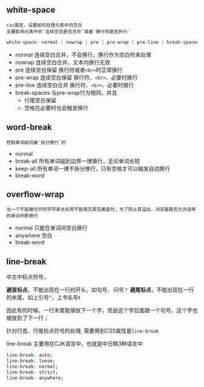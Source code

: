 ## white-space

    css属性，设置如何处理元素中的空白
    主要影响元素中的`连续空白是否合并`或者`换行符是否折行`

```css
white-space: normal | nowrap | pre | pre-wrap | pre-line | break-spaces;
```

+ normal 连续空白合并，不会换行，换行作为空白符来处理
+ nowrap 连续空白合并，文本内换行无效
+ pre 连续空白保留 换行符或者`<br>`时正常换行
+ pre-wrap 连续空白保留 换行符、`<br>`、必要时换行
+ pre-line 连续空白合并 换行符、`<br>`、必要时换行
+ break-spaces 与pre-wrap行为相同，并且
  + 行尾空白保留
  + 空格在必要时也会触发换行
  
## word-break

    控制单词如何被`拆分换行`的

+ normal
+ break-all 所有单词碰到边界一律换行，无论单词长短
+ keep-all 所有单词一律不拆分换行，只有空格才可以触发自动换行
+ break-word

## overflow-wrap

    当一个不能被分开的字符串太长而不能填充其包裹盒时，为了防止其溢出，浏览器是否允许这样的单词中断换行

+ normal 只能在单词间空白换行
+ anywhere 空白
+ break-word  

## line-break
中文中标点符号，

**避首标点**，不能出现在一行的开头，如句号`。` 问号`？`
**避尾标点**，不能出现在一行的末尾，如上引号`“`，上书名号`《`

因此有的时候，一行末尾能够放下一个字，但是这个字后面跟一个句号，这个字也被放到了下一行；

针对行首、行尾标点符号的处理, 需要用到CSS属性是`line-break`

line-break 主要用在CJK语言中，也就是中日韩3种语言中

```css
line-break: auto;
line-break: loose;
line-break: normal;
line-break: strict;
line-break: anywhere;
```


